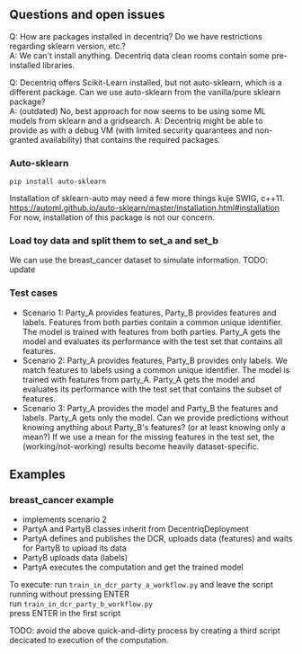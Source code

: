 ## Questions and open issues
Q: How are packages installed in decentriq? Do we have restrictions regarding sklearn version, etc.? \
A: We can't install anything. Decentriq data clean rooms contain some pre-installed libraries.

Q: Decentriq offers Scikit-Learn installed, but not auto-sklearn, which is a different package. Can we use auto-sklearn from the vanilla/pure sklearn package? \
A: (outdated) No, best approach for now seems to be using some ML models from sklearn and a gridsearch.
A: Decentriq might be able to provide as with a debug VM (with limited security quarantees and non-granted availability) that contains the required packages.

### Auto-sklearn
`pip install auto-sklearn`

Installation of sklearn-auto may need a few more things kuje SWIG, c++11.
https://automl.github.io/auto-sklearn/master/installation.html#installation
For now, installation of this package is not our concern.

### Load toy data and split them to set_a and set_b
We can use the breast_cancer dataset to simulate information.
TODO: update

### Test cases

- Scenario 1: Party_A provides features, Party_B provides features and labels. Features from both parties contain a common unique identifier. The model is trained with features from both parties. Party_A gets the model and evaluates its performance with the test set that contains all features.
- Scenario 2: Party_A provides features, Party_B provides only labels. We match features to labels using a common unique identifier. The model is trained with features from party_A. Party_A gets the model and evaluates its performance with the test set that contains the subset of features.
- Scenario 3: Party_A provides the model and Party_B the features and labels. Party_A gets only the model. Can we provide predictions without knowing anything about Party_B's features? (or at least knowing only a mean?) If we use a mean for the missing features in the test set, the (working/not-working) results become heavily dataset-specific.

## Examples
### breast_cancer example
- implements scenario 2
- PartyA and PartyB classes inherit from DecentriqDeployment
- PartyA defines and publishes the DCR, uploads data (features) and waits for PartyB to upload its data
- PartyB uploads data (labels)
- PartyA executes the computation and get the trained model

To execute:
run `train_in_dcr_party_a_workflow.py` and leave the script running without pressing ENTER<br>
run `train_in_dcr_party_b_workflow.py`<br>
press ENTER in the first script

TODO: avoid the above quick-and-dirty process by creating a third script decicated to execution of the computation. 
